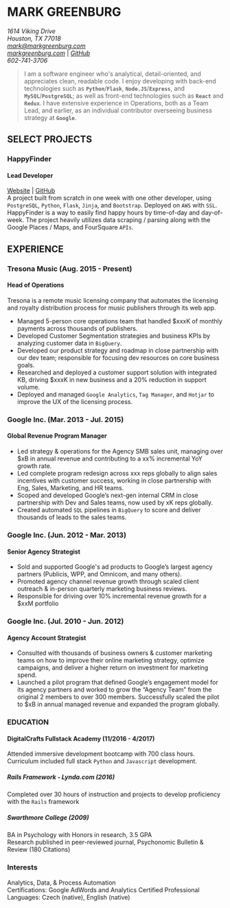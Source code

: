 # MARK GREENBURG #  
_1614 Viking Drive_  
_Houston, TX 77018_  
[_mark@markgreenburg.com_](mailto:mark@markgreenburg.com)  
[_markgreenburg.com_](_markgreenburg.com_) |  [_GitHub_](github.com/markgreenburg)  
_602-741-3706_
  
> I am a software engineer who's analytical, detail-oriented, and appreciates clean, readable code. I enjoy developing with back-end technologies such as **`Python`**/**`Flask`**, **`Node.JS`**/**`Express`**, and **`MySQL`**/**`PostgreSQL`**; as well as front-end technologies such as **`React`** and **`Redux`**. I have extensive experience in Operations, both as a Team Lead, and earlier, as an individual contributor overseeing business strategy at **`Google`**.

## SELECT PROJECTS ##  
### HappyFinder ###
#### Lead Developer ####
[Website](www.markgreenburg.com/HappyFinder) | [GitHub](github.com/markgreenburg/happyproject)  
A project built from scratch in one week with one other developer, using `PostgreSQL`, `Python`, `Flask`, `Jinja`, and `Bootstrap`. Deployed on `AWS` with `SSL`.  
HappyFinder is a way to easily find happy hours by time-of-day and day-of-week. The project heavily utilizes data scraping / parsing along with the Google Places / Maps, and FourSquare `APIs`.

## EXPERIENCE ##
### Tresona Music (Aug. 2015 - Present) ###  
#### Head of Operations ####
Tresona is a remote music licensing company that automates the licensing and royalty distribution process for music publishers through its web app.
* Managed 5-person core operations team that handled $xxxK of monthly payments across thousands of publishers.
* Developed Customer Segmentation strategies and business KPIs by analyzing customer data in `BigQuery`.
* Developed our product strategy and roadmap in close partnership with our dev team; responsible for focusing dev resources on core business goals.
* Researched and deployed a customer support solution with integrated KB, driving $xxxK in new business and a 20% reduction in support volume.
* Deployed and managed `Google Analytics`, `Tag Manager`, and `Hotjar` to improve the UX of the licensing process.

### Google Inc. (Mar. 2013 - Jul. 2015) ###
#### Global Revenue Program Manager ####
* Led strategy & operations for the Agency SMB sales unit, managing over $xB in annual revenue and contributing to a xx% incremental YoY growth rate.
* Led complete program redesign across xxx reps globally to align sales incentives with customer success, working in close partnership with Eng, Sales, Marketing, and HR teams.
* Scoped and developed Google’s next-gen internal CRM in close partnership with Dev and Sales teams, now used by xK reps globally.
* Created automated `SQL` pipelines in `BigQuery` to score and deliver thousands of leads to the sales teams.

### Google Inc. (Jun. 2012 - Mar. 2013) ###
#### Senior Agency Strategist ####
* Sold and supported Google's ad products to Google’s largest agency partners (Publicis, WPP, and Omnicom, and many others).
* Promoted agency channel revenue growth through scaled client outreach & in-person quarterly marketing business reviews.
* Responsible for driving over 10% incremental revenue growth for a $xxM portfolio

### Google Inc. (Jul. 2010 - Jun. 2012) ###
#### Agency Account Strategist ####
* Consulted with thousands of business owners & customer marketing teams on how to improve their online marketing strategy, optimize campaigns, and deliver a higher return on investment for marketing spend. 
* Launched a pilot program that defined Google’s engagement model for its agency partners and worked to grow the “Agency Team” from the original 2 members to over 300 members. Successfully scaled the pilot to $xB in annual managed revenue and expanded the program globally.


### EDUCATION ###
#### DigitalCrafts Fullstack Academy (11/2016 - 4/2017) ####
Attended immersive development bootcamp with 700 class hours. Curriculum included full stack `Python` and `Javascript` development.

##### Rails Framework - Lynda.com (2016) #####
Completed over 30 hours of instruction and projects to develop proficiency with the `Rails` framework

##### Swarthmore College (2009) #####
BA in Psychology with Honors in research, 3.5 GPA  
Research published in peer-reviewed journal, Psychonomic Bulletin & Review (180 Citations)


### Interests ###
Analytics, Data, & Process Automation  
Certifications: Google AdWords and Analytics Certified Professional  
Languages: Czech (native), English (native)